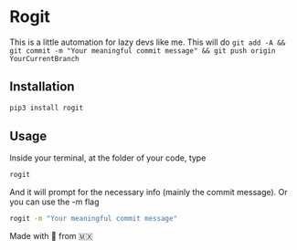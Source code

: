 # Rogit
This is a little automation for lazy devs like me. 
This will do `git add -A && git commit -m "Your meaningful commit message" && git push origin YourCurrentBranch`

## Installation
```bash
pip3 install rogit
```

## Usage
Inside your terminal, at the folder of your code, type
```bash
rogit
```
And it will prompt for the necessary info (mainly the commit message). Or you can use the -m flag

```bash
rogit -m "Your meaningful commit message"
```

Made with 💙 from 🇲🇽
